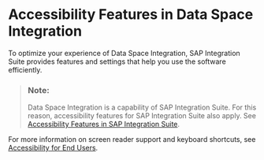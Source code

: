 <!-- loiodc5c2ee4ffc649f292079e43e632f882 -->

# Accessibility Features in Data Space Integration

To optimize your experience of Data Space Integration, SAP Integration Suite provides features and settings that help you use the software efficiently.



> ### Note:  
> Data Space Integration is a capability of SAP Integration Suite. For this reason, accessibility features for SAP Integration Suite also apply. See [Accessibility Features in SAP Integration Suite](accessibility-features-in-sap-integration-suite-e3e04a8.md).

For more information on screen reader support and keyboard shortcuts, see [Accessibility for End Users](https://help.sap.com/docs/SAPUI5/bc5a64aac808463baa95b4230f221716/f562835d0b4e44129aa24a17551a0baa.html).

